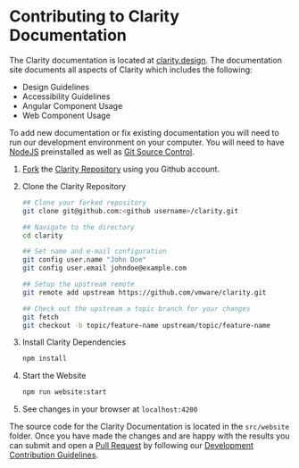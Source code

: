 # Contributing to Clarity Documentation

The Clarity documentation is located at [clarity.design](https://clarity.design).
The documentation site documents all aspects of Clarity which includes the following:

* Design Guidelines
* Accessibility Guidelines
* Angular Component Usage
* Web Component Usage

To add new documentation or fix existing documentation you will need to run
our development environment on your computer. You will need to have
[NodeJS](https://nodejs.org) preinstalled as well as [Git Source Control](https://git-scm.com/).

1.  [Fork](https://help.github.com/en/github/getting-started-with-github/fork-a-repo)
    the [Clarity Repository](https://github.com/vmware/clarity) using you Github
    account.

2.  Clone the Clarity Repository

    ```bash
    ## Clone your forked repository
    git clone git@github.com:<github username>/clarity.git

    ## Navigate to the directory
    cd clarity

    ## Set name and e-mail configuration
    git config user.name "John Doe"
    git config user.email johndoe@example.com

    ## Setup the upstream remote
    git remote add upstream https://github.com/vmware/clarity.git

    ## Check out the upstream a topic branch for your changes
    git fetch
    git checkout -b topic/feature-name upstream/topic/feature-name
    ```

3.  Install Clarity Dependencies

    ```bash
    npm install
    ```

4.  Start the Website

    ```bash
    npm run website:start
    ```

5.  See changes in your browser at `localhost:4200`

The source code for the Clarity Documentation is located in the `src/website` folder.
Once you have made the changes and are happy with the results you can submit and
open a [Pull Request](https://help.github.com/en/github/collaborating-with-issues-and-pull-requests/about-pull-requests)
by following our [Development Contribution Guidelines](/docs/CONTRIBUTING_DEVELOPMENT.md).
